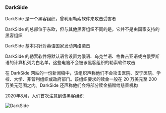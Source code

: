 ### DarkSide

DarkSide 是一个黑客组织，曾利用勒索软件来攻击受害者

DarkSide 的总部位于东欧，但与其他黑客组织不同的是，它并不是由国家支持的黑客组织

DarkSide 基本只针对英语国家发动网络袭击

DarkSide 的勒索软件将默认语言设置为俄语、乌克兰语、格鲁吉亚语或白俄罗斯语的计算机列为白名单，这些电脑不会被该黑客组织的勒索软件攻击

在 DarkSide 网站的一份新闻稿中，该组织声称他们不会攻击医院、安宁医院、学校、大学、非营利组织或政府部门。该组织要求的赎金一般在 20 万美元至 200 万美元范围之内。DarkSide 还声称他们会将部分赎金捐赠给慈善机构

2020年8月，人们首次注意到该黑客组织

![DarkSide](https://pic.imgdb.cn/item/676e5df3d0e0a243d4eb52e3.jpg)